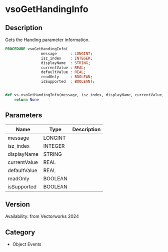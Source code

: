# vsoGetHandingInfo

## Description
Gets the Handing parameter information.

```pascal
PROCEDURE vsoGetHandingInfo(
				message      : LONGINT;
				isz_index    : INTEGER;
				displayName  : STRING;
				currentValue : REAL;
				defaultValue : REAL;
				readOnly     : BOOLEAN;
				isSupported  : BOOLEAN);
```

```python

def vs.vsoGetHandingInfo(message, isz_index, displayName, currentValue, defaultValue, readOnly, isSupported):
    return None
```

## Parameters
|Name|Type|Description|
|---|---|---|
|message|LONGINT||
|isz_index|INTEGER||
|displayName|STRING||
|currentValue|REAL||
|defaultValue|REAL||
|readOnly|BOOLEAN||
|isSupported|BOOLEAN||

## Version
Availability: from Vectorworks 2024
## Category
* Object Events


